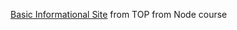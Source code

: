 [Basic Informational Site](https://www.theodinproject.com/lessons/nodejs-basic-informational-site) from TOP from Node course 